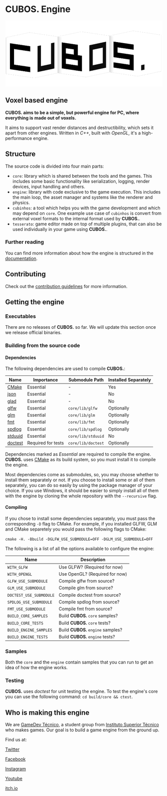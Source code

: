 # **CUBOS.** Engine

<p align="center">
  <!-- if we ever get a site, we can put the link here-->
  <!-- <a href="https://godotengine.org"> -->
    <img src="docs/images/CubosLogo.png" alt="cubos. Engine logo">
  <!-- </a> -->
</p>

## Voxel based engine

**CUBOS. aims to be a simple, but powerful engine for PC, where everything is**
**made out of voxels.**

It aims to support vast render distances and destructibility, which sets it
apart from other engines. Written in *C++*, built with *OpenGL*, it's a
high-performance engine.

## Structure

The source code is divided into four main parts:
- `core`: library which is shared between the tools and the games. This
includes some basic functionality like serialization, logging, render devices,
input handling and others.
- `engine`: library with code exclusive to the game execution. This includes
the main loop, the asset manager and systems like the renderer and physics.
- `cubinhos`: a tool which helps you with the game development and which
may depend on `core`. One example use case of `cubinhos` is convert from
external voxel formats to the internal format used by **CUBOS.**.
- `tesserato`: game editor made on top of multiple plugins, that can also be used individually 
in your game using **CUBOS.**.

### Further reading

You can find more information about how the engine is structured in the
[documentation](https://gamedevtecnico.github.io/cubos/).

## Contributing

Check out the [contribution guidelines](CONTRIBUTE.md) for more information.

## Getting the engine

### Executables

There are no releases of **CUBOS.** so far. We will update this section once
we release official binaries.
<!--Official binaries for **CUBOS.** can be found
on the [releases](https://github.com/GameDevTecnico/cubos/releases) page.-->

### Building from the source code

#### Dependencies

The following dependencies are used to compile **CUBOS.**:

| Name                                                | Importance         | Submodule Path      | Installed Separately |
| --------------------------------------------------- | ------------------ | ------------------- | -------------------- |
| [CMake](https://cmake.org/)                         | Essential          | -                   | Yes                  |
| [json](https://github.com/nlohmann/json)            | Essential          | -                   | No                   |
| [glad](https://github.com/Dav1dde/glad)             | Essential          | -                   | No                   |
| [glfw](https://github.com/glfw/glfw)                | Essential          | `core/lib/glfw`     | Optionally           |
| [glm](https://github.com/g-truc/glm)                | Essential          | `core/lib/glm`      | Optionally           |
| [fmt](https://github.com/fmtlib/fmt)                | Essential          | `core/lib/fmt`      | Optionally           |
| [spdlog](https://github.com/gabime/spdlog)          | Essential          | `core/lib/spdlog`   | Optionally           |
| [stduuid](https://github.com/mariusbancila/stduuid) | Essential          | `core/lib/stduuid`  | No                   |
| [doctest](https://github.com/doctest/doctest)       | Required for tests | `core/lib/doctest`  | Optionally           |

Dependencies marked as *Essential* are required to compile the engine.
**CUBOS.** uses [CMake](https://cmake.org/) as its build system, so you must
install it to compile the engine.

Most dependencies come as submodules, so, you may choose whether to install
them separately or not. If you choose to install some or all of them
separately, you can do so easily by using the package manager of your choice.
If you use Windows, it should be easier to simply install all of them with the
engine by cloning the whole repository with the `--recursive` flag.

#### Compiling

If you chose to install some dependencies separately, you must pass the
corresponding `-D` flag to CMake. For example, if you installed GLFW, GLM and
CMake separetely you would pass the following flags to CMake:

`cmake -H. -Bbuild -DGLFW_USE_SUBMODULE=OFF -DGLM_USE_SUBMODULE=OFF`

The following is a list of all the options available to configure the engine:

| Name                       | Description                        |
| -------------------------- | ---------------------------------- |
| `WITH_GLFW`                | Use GLFW? (Required for now)       |
| `WITH_OPENGL`              | Use OpenGL? (Required for now)     |
| `GLFW_USE_SUBMODULE`       | Compile glfw from source?          |
| `GLM_USE_SUBMODULE`        | Compile glm from source?           |
| `DOCTEST_USE_SUBMODULE`    | Compile doctest from source?       |
| `SPDLOG_USE_SUBMODULE`     | Compile spdlog from source?        |
| `FMT_USE_SUBMODULE`        | Compile fmt from source?           |
| `BUILD_CORE_SAMPLES`       | Build **CUBOS.** `core` samples?   |
| `BUILD_CORE_TESTS`         | Build **CUBOS.** `core` tests?     |
| `BUILD_ENGINE_SAMPLES`     | Build **CUBOS.** `engine` samples? |
| `BUILD_ENGINE_TESTS`       | Build **CUBOS.** `engine` tests?   |

### Samples

Both the `core` and the `engine` contain samples that you can run to get an
idea of how the engine works.

### Testing

**CUBOS.** uses *doctest* for unit testing the engine.
To test the engine's core you can use the following
command: `cd build/core && ctest`.

## Who is making this engine

We are  [GameDev Técnico](https://www.instagram.com/gamedevtecnico/), a student
group from [Instituto Superior Técnico](https://tecnico.ulisboa.pt/en/) who
makes games. Our goal is to build a game engine from the ground up. 

Find us at:

[Twitter](https://twitter.com/GameDevTecnico)

[Facebook](https://www.facebook.com/Game-Dev-T%C3%A9cnico-107405047487324/)

[Instagram](https://www.instagram.com/gamedevtecnico/)

[Youtube](https://www.youtube.com/channel/UCpJf5Ih7SE9wAgaZ_OF9qYA)

[itch.io](https://gamedevtecnico.itch.io/)

